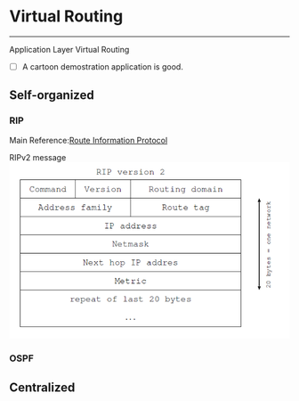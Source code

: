 # Virtual Routing
------
Application Layer Virtual Routing

- [ ] A cartoon demostration application is good.

## Self-organized 
### RIP
Main Reference:[Route Information Protocol](https://en.wikipedia.org/wiki/Routing_Information_Protocol#RIPng)

RIPv2 message
![RIPv2 message](\imgs\RIPv2-message.PNG)




### OSPF



## Centralized